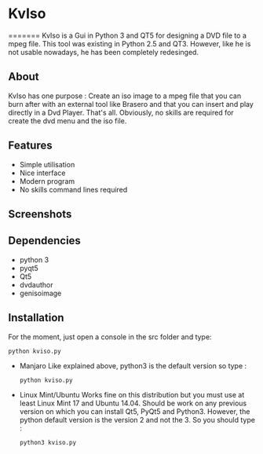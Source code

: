 # KvIso
=======
KvIso is a Gui in Python 3 and QT5 for designing a DVD file to a mpeg file. This tool was existing in Python 2.5 and QT3.
However, like he is not usable nowadays, he has been completely redesinged.
 
About
-----

KvIso has one purpose : Create an iso image to a mpeg file that you can burn after with an external tool like Brasero and 
that you can insert and play directly in a Dvd Player. That's all. Obviously, no skills are required for create the dvd menu
and the iso file.

Features
--------

* Simple utilisation
* Nice interface
* Modern program
* No skills command lines required

Screenshots
-----------

Dependencies
------------

* python 3
* pyqt5
* Qt5
* dvdauthor
* genisoimage

Installation
------------

For the moment, just open a console in the src folder and type:
 ```
python kviso.py
```
* Manjaro
    Like explained above, python3 is the default version so type :
    ```
    python kviso.py
    ```
* Linux Mint/Ubuntu
    Works fine on this distribution but you must use at least Linux Mint 17 and Ubuntu 14.04. 
    Should be work on any previous version on which you can install Qt5, PyQt5 and Python3.
    However, the python default version is the version 2 and not the 3. So you should type :
    ```
    python3 kviso.py
